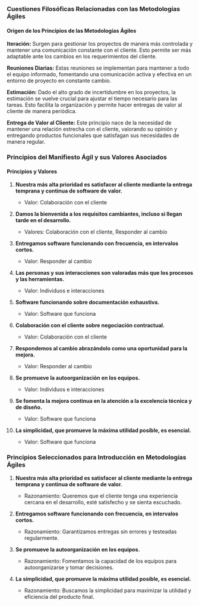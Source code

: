 ### Cuestiones Filosóficas Relacionadas con las Metodologías Ágiles

#### Origen de los Principios de las Metodologías Ágiles

**Iteración:**
Surgen para gestionar los proyectos de manera más controlada y mantener una comunicación constante con el cliente. Esto permite ser más adaptable ante los cambios en los requerimientos del cliente.

**Reuniones Diarias:**
Estas reuniones se implementan para mantener a todo el equipo informado, fomentando una comunicación activa y efectiva en un entorno de proyecto en constante cambio.

**Estimación:**
Dado el alto grado de incertidumbre en los proyectos, la estimación se vuelve crucial para ajustar el tiempo necesario para las tareas. Esto facilita la organización y permite hacer entregas de valor al cliente de manera periódica.

**Entrega de Valor al Cliente:**
Este principio nace de la necesidad de mantener una relación estrecha con el cliente, valorando su opinión y entregando productos funcionales que satisfagan sus necesidades de manera regular.

### Principios del Manifiesto Ágil y sus Valores Asociados

#### Principios y Valores

1. **Nuestra más alta prioridad es satisfacer al cliente mediante la entrega temprana y continua de software de valor.**
   - Valor: Colaboración con el cliente

2. **Damos la bienvenida a los requisitos cambiantes, incluso si llegan tarde en el desarrollo.**
   - Valores: Colaboración con el cliente, Responder al cambio

3. **Entregamos software funcionando con frecuencia, en intervalos cortos.**
   - Valor: Responder al cambio

4. **Las personas y sus interacciones son valoradas más que los procesos y las herramientas.**
   - Valor: Individuos e interacciones

5. **Software funcionando sobre documentación exhaustiva.**
   - Valor: Software que funciona

6. **Colaboración con el cliente sobre negociación contractual.**
   - Valor: Colaboración con el cliente

7. **Respondemos al cambio abrazándolo como una oportunidad para la mejora.**
   - Valor: Responder al cambio

8. **Se promueve la autoorganización en los equipos.**
   - Valor: Individuos e interacciones

9. **Se fomenta la mejora continua en la atención a la excelencia técnica y de diseño.**
   - Valor: Software que funciona

10. **La simplicidad, que promueve la máxima utilidad posible, es esencial.**
    - Valor: Software que funciona

### Principios Seleccionados para Introducción en Metodologías Ágiles

1. **Nuestra más alta prioridad es satisfacer al cliente mediante la entrega temprana y continua de software de valor.**
   - Razonamiento: Queremos que el cliente tenga una experiencia cercana en el desarrollo, esté satisfecho y se sienta escuchado.

2. **Entregamos software funcionando con frecuencia, en intervalos cortos.**
   - Razonamiento: Garantizamos entregas sin errores y testeadas regularmente.

3. **Se promueve la autoorganización en los equipos.**
   - Razonamiento: Fomentamos la capacidad de los equipos para autoorganizarse y tomar decisiones.

4. **La simplicidad, que promueve la máxima utilidad posible, es esencial.**
   - Razonamiento: Buscamos la simplicidad para maximizar la utilidad y eficiencia del producto final.